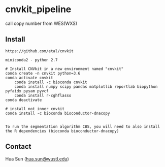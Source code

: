 # cnvkit_pipeline
call copy number from WES(WXS)


## Install

```
https://github.com/etal/cnvkit

miniconda2 - python 2.7

# Install CNVkit in a new environment named "cnvkit"
conda create -n cnvkit python=3.6
conda activate cnvkit
	conda install -c bioconda cnvkit
	conda install numpy scipy pandas matplotlib reportlab biopython pyfaidx pysam pyvcf
	conda install r-cghflasso
conda deactivate

# install not inner cnvkit
conda install -c bioconda bioconductor-dnacopy


To run the segmentation algorithm CBS, you will need to also install the R dependencies (bioconda bioconductor-dnacopy)

```




## Contact
Hua Sun (hua.sun@wustl.edu)
